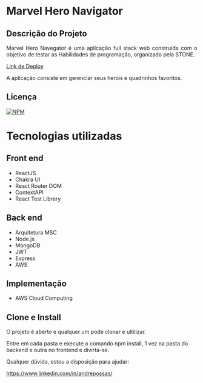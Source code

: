 #  Marvel Hero Navigator

## Descrição do Projeto
<p align="justify">Marvel Hero Navegator é uma aplicação full stack web construída com o objetivo de testar as Habilidades de programação, organizado pela STONE.</p>

[Link de Deploy](http://ec2-54-82-34-19.compute-1.amazonaws.com/)

<p>A aplicação consiste em gerenciar seus herois e quadrinhos favoritos.</p>

## Licença

[![NPM](https://img.shields.io/npm/l/react)](https://github.com/dekopossas/marvel-hero-navigator/blob/main/LICENSE)

#  Tecnologias utilizadas
## Front end

- ReactJS
- Chakra UI
- React Router DOM
- ContextAPI
- React Test Librery

## Back end 

- Arquitetura MSC
- Node.js
- MongoDB
- JWT
- Express
- AWS

## Implementação

- AWS Cloud Computing

## Clone e Install
<p align="justify"> O projeto é aberto e qualquer um pode clonar e ultilizar. </p>

Entre em cada pasta e execute o comando npm install, 1 vez na pasta do backend e outra no frontend e divirta-se.

Qualquer dúvida, estou a disposição para ajudar:

https://www.linkedin.com/in/andrepossas/
